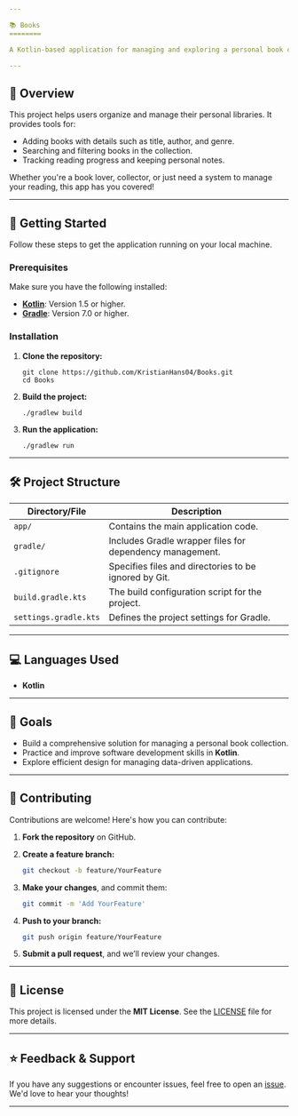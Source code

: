 ```yaml
---

📚 Books  
========  

A Kotlin-based application for managing and exploring a personal book collection.  

---
```


📝 Overview  
-----------  

This project helps users organize and manage their personal libraries. It provides tools for:  

- Adding books with details such as title, author, and genre.  
- Searching and filtering books in the collection.  
- Tracking reading progress and keeping personal notes.  

Whether you're a book lover, collector, or just need a system to manage your reading, this app has you covered!  

---

🚀 Getting Started  
------------------  

Follow these steps to get the application running on your local machine.  

### Prerequisites  

Make sure you have the following installed:  

- **[Kotlin](https://kotlinlang.org/)**: Version 1.5 or higher.  
- **[Gradle](https://gradle.org/)**: Version 7.0 or higher.  

### Installation  

1. **Clone the repository:**  

   ```  
   git clone https://github.com/KristianHans04/Books.git  
   cd Books  
   ```  

2. **Build the project:**  

   ```
   ./gradlew build  
   ```  

3. **Run the application:**  

   ```  
   ./gradlew run  
   ```  

---

🛠️ Project Structure  
---------------------  

| **Directory/File**  | **Description**                                   |  
|----------------------|---------------------------------------------------|  
| `app/`              | Contains the main application code.               |  
| `gradle/`           | Includes Gradle wrapper files for dependency management. |  
| `.gitignore`        | Specifies files and directories to be ignored by Git. |  
| `build.gradle.kts`  | The build configuration script for the project.   |  
| `settings.gradle.kts` | Defines the project settings for Gradle.         |  

---

💻 Languages Used  
-----------------  

- **Kotlin**  

---

🎯 Goals  
--------  

- Build a comprehensive solution for managing a personal book collection.  
- Practice and improve software development skills in **Kotlin**.  
- Explore efficient design for managing data-driven applications.  

---

🤝 Contributing  
---------------  

Contributions are welcome! Here's how you can contribute:  

1. **Fork the repository** on GitHub.  
2. **Create a feature branch:**  

   ```bash  
   git checkout -b feature/YourFeature  
   ```  

3. **Make your changes**, and commit them:  

   ```bash  
   git commit -m 'Add YourFeature'  
   ```  

4. **Push to your branch:**  

   ```bash  
   git push origin feature/YourFeature  
   ```  

5. **Submit a pull request**, and we’ll review your changes.  

---

📜 License  
----------  

This project is licensed under the **MIT License**. See the [LICENSE](./LICENSE) file for more details.  

---

⭐ Feedback & Support  
---------------------  

If you have any suggestions or encounter issues, feel free to open an [issue](https://github.com/KristianHans04/Books/issues). We'd love to hear your thoughts!  

---
